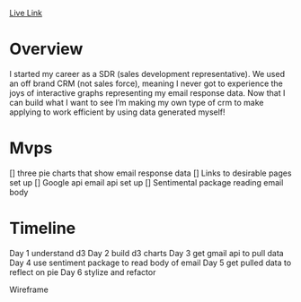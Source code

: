 [Live Link](https://joseph-rato.github.io/Rise-My-Email-Data/)

# Overview 
I started my career as a SDR (sales development representative). We used an off brand CRM (not sales force), meaning I never got to experience the joys of interactive graphs representing my email response data. Now that I can build what I want to see I’m making my own type of crm to make applying to work efficient by using data generated myself!

# Mvps 
[] three pie charts that show email response data
[] Links to desirable pages set up
[] Google api email api set up
[] Sentimental package reading email body

# Timeline 
Day 1 
understand d3
Day 2 
build d3 charts
Day 3 
get gmail api to pull data
Day 4 
use sentiment package to read body of email
Day 5 
get pulled data to reflect on pie
Day 6 stylize and refactor

Wireframe 
